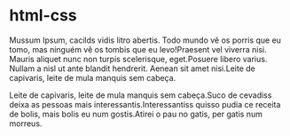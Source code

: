 # html-css

Mussum Ipsum, cacilds vidis litro abertis. Todo mundo vê os porris que eu tomo, mas ninguém vê os tombis que eu levo!Praesent vel viverra nisi. Mauris aliquet nunc non turpis scelerisque, eget.Posuere libero varius. Nullam a nisl ut ante blandit hendrerit. Aenean sit amet nisi.Leite de capivaris, leite de mula manquis sem cabeça.

Leite de capivaris, leite de mula manquis sem cabeça.Suco de cevadiss deixa as pessoas mais interessantis.Interessantiss quisso pudia ce receita de bolis, mais bolis eu num gostis.Atirei o pau no gatis, per gatis num morreus.
